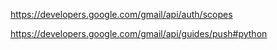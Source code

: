 https://developers.google.com/gmail/api/auth/scopes

https://developers.google.com/gmail/api/guides/push#python
